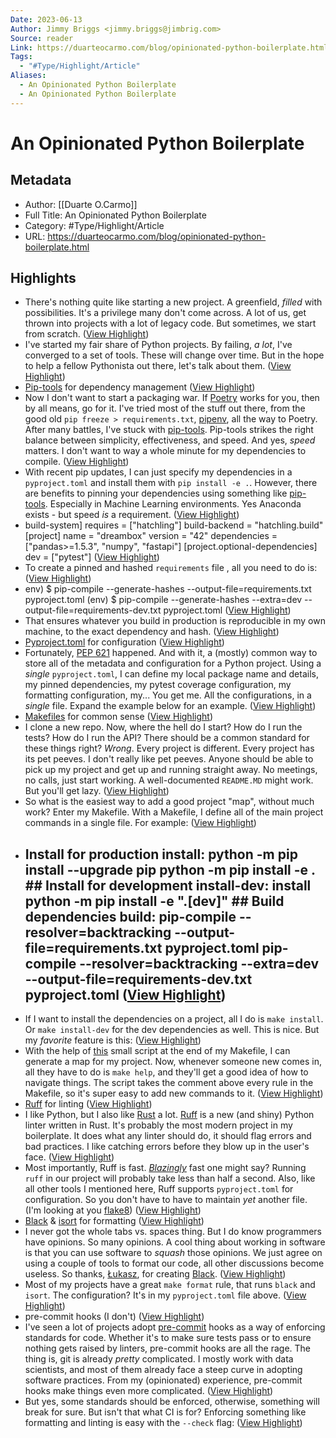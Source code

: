 ```yaml
---
Date: 2023-06-13
Author: Jimmy Briggs <jimmy.briggs@jimbrig.com>
Source: reader
Link: https://duarteocarmo.com/blog/opinionated-python-boilerplate.html
Tags:
  - "#Type/Highlight/Article"
Aliases:
  - An Opinionated Python Boilerplate
  - An Opinionated Python Boilerplate
---
```

# An Opinionated Python Boilerplate

## Metadata
- Author: [[Duarte O.Carmo]]
- Full Title: An Opinionated Python Boilerplate
- Category: #Type/Highlight/Article
- URL: https://duarteocarmo.com/blog/opinionated-python-boilerplate.html

## Highlights
- There's nothing quite like starting a new project. A greenfield, *filled* with possibilities. It's a privilege many don't come across. A lot of us, get thrown into projects with a lot of legacy code. But sometimes, we start from scratch. ([View Highlight](https://read.readwise.io/read/01gzsg9mzcmd7c348h776ky22s))
- I've started my fair share of Python projects. By failing, *a lot*, I've converged to a set of tools. These will change over time. But in the hope to help a fellow Pythonista out there, let's talk about them. ([View Highlight](https://read.readwise.io/read/01gzsg9skqvk41trsvt4qqts7f))
- [Pip-tools](https://pip-tools.readthedocs.io/en/latest/) for dependency management ([View Highlight](https://read.readwise.io/read/01gzsg9vgfvyhwng1xjv86peh4))
- Now I don't want to start a packaging war. If [Poetry](https://python-poetry.org/) works for you, then by all means, go for it. I've tried most of the stuff out there, from the good old `pip freeze > requirements.txt`, [pipenv](https://pipenv.pypa.io/en/latest/), all the way to Poetry. After many battles, I've stuck with [pip-tools](https://github.com/jazzband/pip-tools). Pip-tools strikes the right balance between simplicity, effectiveness, and speed. And yes, *speed* matters. I don't want to way a whole minute for my dependencies to compile. ([View Highlight](https://read.readwise.io/read/01gzsg9xvw0bndmwy1adz3epc3))
- With recent pip updates, I can just specify my dependencies in a `pyproject.toml` and install them with `pip install -e .`. However, there are benefits to pinning your dependencies using something like [pip-tools](https://github.com/jazzband/pip-tools#pip-tools--pip-compile--pip-sync). Especially in Machine Learning environments. Yes Anaconda exists - but speed *is* a requirement. ([View Highlight](https://read.readwise.io/read/01gzsga0wjcym7c2724ckpdf24))
- build-system] requires = ["hatchling"] build-backend = "hatchling.build" [project] name = "dreambox" version = "42" dependencies = ["pandas>=1.5.3", "numpy", "fastapi"] [project.optional-dependencies] dev = ["pytest"] ([View Highlight](https://read.readwise.io/read/01gzsga6rygeperx9h65va52bh))
- To create a pinned and hashed `requirements` file , all you need to do is: ([View Highlight](https://read.readwise.io/read/01gzsgabd78efhb7t04fxtwy3j))
- env) $ pip-compile --generate-hashes --output-file=requirements.txt pyproject.toml (env) $ pip-compile --generate-hashes --extra=dev --output-file=requirements-dev.txt pyproject.toml ([View Highlight](https://read.readwise.io/read/01gzsgah28021rb0621qnendk7))
- That ensures whatever you build in production is reproducible in my own machine, to the exact dependency and hash. ([View Highlight](https://read.readwise.io/read/01gzsgam6fawgwnetgmen8rrr5))
- [Pyproject.toml](https://peps.python.org/pep-0621/) for configuration ([View Highlight](https://read.readwise.io/read/01gzsgapv10dcc6vz524tgbzjy))
- Fortunately, [PEP 621](https://peps.python.org/pep-0621/) happened. And with it, a (mostly) common way to store all of the metadata and configuration for a Python project. Using a *single* `pyproject.toml`, I can define my local package name and details, my pinned dependencies, my pytest coverage configuration, my formatting configuration, my... You get me. All the configurations, in a *single* file. Expand the example below for an example. ([View Highlight](https://read.readwise.io/read/01gzsgaw07zvpk823eqmw9j6kp))
- [Makefiles](https://makefiletutorial.com/#top) for common sense ([View Highlight](https://read.readwise.io/read/01gzsgb2nvf6tjffcachj4y8ed))
- I clone a new repo. Now, where the hell do I start? How do I run the tests? How do I run the API? There should be a common standard for these things right? *Wrong*. Every project is different. Every project has its pet peeves. I don't really like pet peeves. Anyone should be able to pick up my project and get up and running straight away. No meetings, no calls, just start working. A well-documented `README.MD` might work. But you'll get lazy. ([View Highlight](https://read.readwise.io/read/01gzsgb4z68k3ycm7mhda41yen))
- So what is the easiest way to add a good project "map", without much work? Enter my Makefile. With a Makefile, I define all of the main project commands in a single file. For example: ([View Highlight](https://read.readwise.io/read/01gzsgbbae3w6vj14fcr13pj9s))
- ## Install for production install: python -m pip install --upgrade pip python -m pip install -e . ## Install for development install-dev: install python -m pip install -e ".[dev]" ## Build dependencies build: pip-compile --resolver=backtracking --output-file=requirements.txt pyproject.toml pip-compile --resolver=backtracking --extra=dev --output-file=requirements-dev.txt pyproject.toml ([View Highlight](https://read.readwise.io/read/01gzsgbqmdybt74ag827epd9s9))
- If I want to install the dependencies on a project, all I do is `make install`. Or `make install-dev` for the dev dependencies as well. This is nice. But my *favorite* feature is this: ([View Highlight](https://read.readwise.io/read/01gzsgbxk8hzzybp1w5bt95yd3))
- With the help of [this](https://gist.github.com/klmr/575726c7e05d8780505a) small script at the end of my Makefile, I can generate a map for my project. Now, whenever someone new comes in, all they have to do is `make help`, and they'll get a good idea of how to navigate things. The script takes the comment above every rule in the Makefile, so it's super easy to add new commands to it. ([View Highlight](https://read.readwise.io/read/01gzsgkx8eezkrq1s5v024rm9h))
- [Ruff](https://github.com/charliermarsh/ruff) for linting ([View Highlight](https://read.readwise.io/read/01gzsgkz63984eprz6a704k9np))
- I like Python, but I also like [Rust](https://duarteocarmo.com/blog/on-rust.html) a lot. [Ruff](https://github.com/charliermarsh/ruff) is a new (and shiny) Python linter written in Rust. It's probably the most modern project in my boilerplate. It does what any linter should do, it should flag errors and bad practices. I like catching errors before they blow up in the user's face. ([View Highlight](https://read.readwise.io/read/01gzsgm1ad37kbszjx99w8jf3p))
- Most importantly, Ruff is fast. [*Blazingly*](https://www.reddit.com/r/ProgrammingLanguages/comments/v69shk/what_makes_languages_blazingly_fast/) fast one might say? Running `ruff` in our project will probably take less than half a second. Also, like all other tools I mentioned here, Ruff supports `pyproject.toml` for configuration. So you don't have to have to maintain *yet* another file. (I'm looking at you [flake8](https://github.com/PyCQA/flake8/issues/234)) ([View Highlight](https://read.readwise.io/read/01gzsgm3ya3v1sycmdqmm0vzs1))
- [Black](https://black.readthedocs.io/en/stable/) & [isort](https://pycqa.github.io/isort/) for formatting ([View Highlight](https://read.readwise.io/read/01gzsgm62feaa3cmqfssaksajd))
- I never got the whole tabs vs. spaces thing. But I do know programmers have opinions. So many opinions. A cool thing about working in software is that you can use software to *squash* those opinions. We just agree on using a couple of tools to format our code, all other discussions become useless. So thanks, [Łukasz](https://lukasz.langa.pl/), for creating [Black](https://github.com/psf/black). ([View Highlight](https://read.readwise.io/read/01gzsgm8qrgcj2a7p61dmkg8a8))
- Most of my projects have a great `make format` rule, that runs `black` and `isort`. The configuration? It's in my `pyproject.toml` file above. ([View Highlight](https://read.readwise.io/read/01gzsgmaw7wzjjcd2hfy6t06bp))
- pre-commit hooks (I don't) ([View Highlight](https://read.readwise.io/read/01gzsgmdyw6jm0a1tazvy8c2f9))
- I've seen a lot of projects adopt [pre-commit](https://pre-commit.com/) hooks as a way of enforcing standards for code. Whether it's to make sure tests pass or to ensure nothing gets raised by linters, pre-commit hooks are all the rage. The thing is, git is already *pretty* complicated. I mostly work with data scientists, and most of them already face a steep curve in adopting software practices. From my (opinionated) experience, pre-commit hooks make things even more complicated. ([View Highlight](https://read.readwise.io/read/01gzsgmh8hd29z0gsa5vkgzans))
- But yes, some standards should be enforced, otherwise, something will break for sure. But isn't that what CI is for? Enforcing something like formatting and linting is easy with the `--check` flag: ([View Highlight](https://read.readwise.io/read/01gzsgmh8qv9ycp69nf417s92v))
